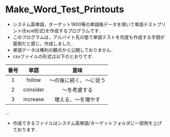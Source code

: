 # Make_Word_Test_Printouts
- システム英単語，ターゲット1900等の単語帳データを用いて単語テストプリント(Excel形式)を作成するプログラムです．
- このプログラムは，アルバイト先の塾で単語テストを何度も作成する手間が面倒だと感じ，作成しました．
- 単語データは権利の観点から公開しておりません．
- csvファイルの形式は以下のとおりです.  

| 番号 | 単語 | 意味 |
| :----: | :---:  | :-----: |  
|  1   | follow | ～の後に続く、～に従う |  
| 2 | consider | ～を考慮する |  
| 3 | increase | 増える、～を増やす |  
…

- 作成できるファイルはシステム英単語/ターゲットフォルダに一部例を上げております．
